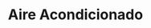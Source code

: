 ---
title: "Aire Acondicionado"
url: /barrios-unidos/aire-acondicionado/
shop: piezas de automóviles
---